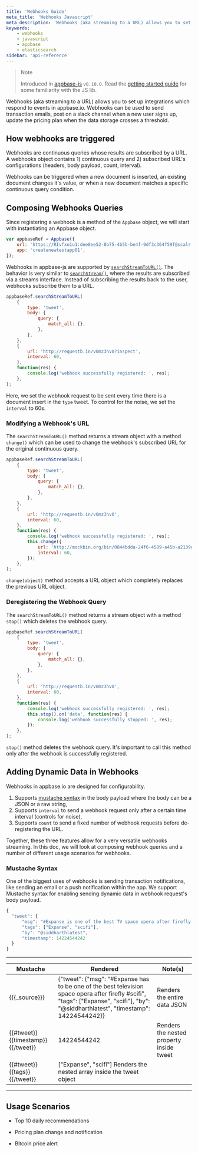 ```yaml
---
title: 'Webhooks Guide'
meta_title: 'Webhooks Javascript'
meta_description: 'Webhooks (aka streaming to a URL) allows you to set up integrations which respond to events'
keywords:
    - webhooks
    - javascript
    - appbase
    - elasticsearch
sidebar: 'api-reference'
---
```


> Note <i class="fa fa-info-circle"></i>
>
> Introduced in [appbase-js](https://github.com/appbaseio/appbase-js) `v0.10.0`. Read the [getting started guide](/javascript/quickstart.html) for some familiarity with the JS lib.

Webhooks (aka streaming to a URL) allows you to set up integrations which respond to events in appbase.io. Webhooks can be used to send transaction emails, post on a slack channel when a new user signs up, update the pricing plan when the data storage crosses a threshold.

## How webhooks are triggered

Webhooks are continuous queries whose results are subscribed by a URL. A webhooks object contains 1) continuous query and 2) subscribed URL's configurations (headers, body payload, count, interval).

Webhooks can be triggered when a new document is inserted, an existing document changes it's value, or when a new document matches a specific continuous query condition.

## Composing Webhooks Queries

Since registering a webhook is a method of the `Appbase` object, we will start with instantiating an Appbase object.

```js
var appbaseRef = Appbase({
	url: 'https://RIvfxo1u1:dee8ee52-8b75-4b5b-be4f-9df3c364f59f@scalr.api.appbase.io',
	app: 'createnewtestapp01',
});
```

Webhooks in appbase-js are supported by [`searchStreamToURL()`](javascript/api-reference.html#searchstreamtourl). The behavior is very similar to [`searchStream()`](javascript/api-reference.html#searchstream), where the results are subscribed via a streams interface. Instead of subscribing the results back to the user, webhooks subscribe them to a URL.

```js
appbaseRef.searchStreamToURL(
	{
		type: 'tweet',
		body: {
			query: {
				match_all: {},
			},
		},
	},
	{
		url: 'http://requestb.in/v0mz3hv0?inspect',
		interval: 60,
	},
	function(res) {
		console.log('webhook successfully registered: ', res);
	},
);
```

Here, we set the webhook request to be sent every time there is a document insert in the `type` tweet. To control for the noise, we set the `interval` to 60s.

### Modifying a Webhook's URL

The `searchStreamToURL()` method returns a stream object with a method `change()` which can be used to change the webhook's subscribed URL for the original continuous query.

```js
appbaseRef.searchStreamToURL(
	{
		type: 'tweet',
		body: {
			query: {
				match_all: {},
			},
		},
	},
	{
		url: 'http://requestb.in/v0mz3hv0',
		interval: 60,
	},
	function(res) {
		console.log('webhook successfully registered: ', res);
		this.change({
			url: 'http://mockbin.org/bin/0844bdda-24f6-4589-a45b-a2139d2ccc84',
			interval: 60,
		});
	},
);
```

`change(object)` method accepts a URL object which completely replaces the previous URL object.

### Deregistering the Webhook Query

The `searchStreamToURL()` method returns a stream object with a method `stop()` which deletes the webhook query.

```js
appbaseRef.searchStreamToURL(
	{
		type: 'tweet',
		body: {
			query: {
				match_all: {},
			},
		},
	},
	{
		url: 'http://requestb.in/v0mz3hv0',
		interval: 60,
	},
	function(res) {
		console.log('webhook successfully registered: ', res);
		this.stop().on('data', function(res) {
			console.log('webhook successfully stopped: ', res);
		});
	},
);
```

`stop()` method deletes the webhook query. It's important to call this method only after the webhook is successfully registered.

## Adding Dynamic Data in Webhooks

Webhooks in appbase.io are designed for configurability.

1. Supports [mustache syntax](http://mustache.github.io/mustache.5.html) in the body payload where the body can be a JSON or a raw string,
2. Supports `interval` to send a webhook request only after a certain time interval (controls for noise),
3. Supports `count` to send a fixed number of webhook requests before de-registering the URL.

Together, these three features allow for a very versatile webhooks streaming. In this doc, we will look at composing webhook queries and a number of different usage scenarios for webhooks.

### Mustache Syntax

One of the biggest uses of webhooks is sending transaction notifications, like sending an email or a push notification within the app. We support Mustache syntax for enabling sending dynamic data in webhook request's body payload.

```js
{
  "tweet": {
      "msg": "#Expanse is one of the best TV space opera after firefly #scifi",
      "tags": ["Expanse", "scifi"],
      "by": "@siddharthlatest",
      "timestamp": 14224544242
  }
}
```

---

| Mustache                          | Rendered                                                                                                                                                                               | Note(s)                                  |
| --------------------------------- | -------------------------------------------------------------------------------------------------------------------------------------------------------------------------------------- | ---------------------------------------- |
| {{{_source}}}                     | {"tweet": {"msg": "#Expanse has to be one of the best television space opera after firefly #scifi", "tags": ["Expanse", "scifi"], "by": "@siddharthlatest", "timestamp": 14224544242}} | Renders the entire data JSON             |
| {{#tweet}}{{timestamp}}{{/tweet}} | 14224544242                                                                                                                                                                            | Renders the nested property inside tweet |
| {{#tweet}}{{tags}}{{/tweet}}      | ["Expanse", "scifi"] Renders the nested array inside the tweet object                                                                                                                  |

---

## Usage Scenarios

-   Top 10 daily recommendations

-   Pricing plan change and notification

-   Bitcoin price alert
